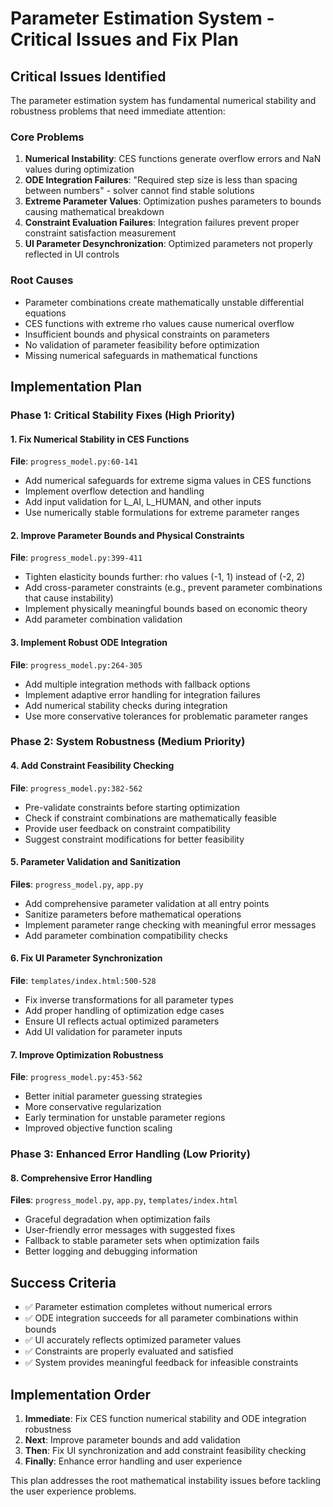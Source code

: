 # Parameter Estimation System - Critical Issues and Fix Plan

## Critical Issues Identified

The parameter estimation system has fundamental numerical stability and robustness problems that need immediate attention:

### Core Problems

1. **Numerical Instability**: CES functions generate overflow errors and NaN values during optimization
2. **ODE Integration Failures**: "Required step size is less than spacing between numbers" - solver cannot find stable solutions
3. **Extreme Parameter Values**: Optimization pushes parameters to bounds causing mathematical breakdown
4. **Constraint Evaluation Failures**: Integration failures prevent proper constraint satisfaction measurement
5. **UI Parameter Desynchronization**: Optimized parameters not properly reflected in UI controls

### Root Causes

- Parameter combinations create mathematically unstable differential equations
- CES functions with extreme rho values cause numerical overflow
- Insufficient bounds and physical constraints on parameters
- No validation of parameter feasibility before optimization
- Missing numerical safeguards in mathematical functions

## Implementation Plan

### Phase 1: Critical Stability Fixes (High Priority)

#### 1. Fix Numerical Stability in CES Functions
**File**: `progress_model.py:60-141`
- Add numerical safeguards for extreme sigma values in CES functions
- Implement overflow detection and handling
- Add input validation for L_AI, L_HUMAN, and other inputs
- Use numerically stable formulations for extreme parameter ranges

#### 2. Improve Parameter Bounds and Physical Constraints
**File**: `progress_model.py:399-411`
- Tighten elasticity bounds further: rho values (-1, 1) instead of (-2, 2)
- Add cross-parameter constraints (e.g., prevent parameter combinations that cause instability)
- Implement physically meaningful bounds based on economic theory
- Add parameter combination validation

#### 3. Implement Robust ODE Integration
**File**: `progress_model.py:264-305`
- Add multiple integration methods with fallback options
- Implement adaptive error handling for integration failures
- Add numerical stability checks during integration
- Use more conservative tolerances for problematic parameter ranges

### Phase 2: System Robustness (Medium Priority)

#### 4. Add Constraint Feasibility Checking
**File**: `progress_model.py:382-562`
- Pre-validate constraints before starting optimization
- Check if constraint combinations are mathematically feasible
- Provide user feedback on constraint compatibility
- Suggest constraint modifications for better feasibility

#### 5. Parameter Validation and Sanitization
**Files**: `progress_model.py`, `app.py`
- Add comprehensive parameter validation at all entry points
- Sanitize parameters before mathematical operations
- Implement parameter range checking with meaningful error messages
- Add parameter combination compatibility checks

#### 6. Fix UI Parameter Synchronization
**File**: `templates/index.html:500-528`
- Fix inverse transformations for all parameter types
- Add proper handling of optimization edge cases
- Ensure UI reflects actual optimized parameters
- Add UI validation for parameter inputs

#### 7. Improve Optimization Robustness
**File**: `progress_model.py:453-562`
- Better initial parameter guessing strategies
- More conservative regularization
- Early termination for unstable parameter regions
- Improved objective function scaling

### Phase 3: Enhanced Error Handling (Low Priority)

#### 8. Comprehensive Error Handling
**Files**: `progress_model.py`, `app.py`, `templates/index.html`
- Graceful degradation when optimization fails
- User-friendly error messages with suggested fixes
- Fallback to stable parameter sets when optimization fails
- Better logging and debugging information

## Success Criteria

- ✅ Parameter estimation completes without numerical errors
- ✅ ODE integration succeeds for all parameter combinations within bounds
- ✅ UI accurately reflects optimized parameter values
- ✅ Constraints are properly evaluated and satisfied
- ✅ System provides meaningful feedback for infeasible constraints

## Implementation Order

1. **Immediate**: Fix CES function numerical stability and ODE integration robustness
2. **Next**: Improve parameter bounds and add validation
3. **Then**: Fix UI synchronization and add constraint feasibility checking
4. **Finally**: Enhance error handling and user experience

This plan addresses the root mathematical instability issues before tackling the user experience problems.